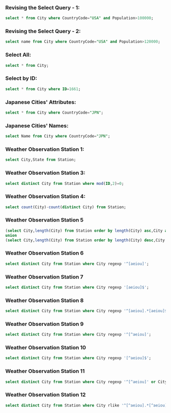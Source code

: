 ### Revising the Select Query - 1:
```SQL
select * from City where CountryCode="USA" and Population>100000;
```


### Revising the Select Query - 2:
```SQL
select name from City where CountryCode="USA" and Population>120000;
```


### Select All:
```SQL
select * from City;
```


### Select by ID:
```SQL
select * from City where ID=1661;
```


### Japanese Cities' Attributes:
```SQL
select * from City where CountryCode="JPN";
```


### Japanese Cities' Names:
```SQL
select Name from City where CountryCode="JPN";
```


### Weather Observation Station 1:
```SQL
select City,State from Station;
```


### Weather Observation Station 3:
```SQL
select distinct City from Station where mod(ID,2)=0;
```


### Weather Observation Station 4:
```SQL
select count(City)-count(distinct City) from Station;
```


### Weather Observation Station 5
```SQL
(select City,length(City) from Station order by length(City) asc,City asc limit 1) 
union 
(select City,length(City) from Station order by length(City) desc,City asc limit 1);
```


### Weather Observation Station 6
```SQL
select distinct City from Station where City regexp '^[aeiou]';
```


### Weather Observation Station 7
```SQL
select distinct City from Station where City regexp '[aeiou]$';
```


### Weather Observation Station 8
```SQL
select distinct City from Station where City regexp '^[aeiou].*[aeiou]$';
```


### Weather Observation Station 9
```SQL
select distinct City from Station where City regexp '^[^aeiou]';
```


### Weather Observation Station 10
```SQL
select distinct City from Station where City regexp '[^aeiou]$';
```


### Weather Observation Station 11
```SQL
select distinct City from Station where City regexp '^[^aeiou]' or City regexp '[^aeiou]$';
```


### Weather Observation Station 12
```SQL
select distinct City from Station where City rlike '^[^aeiou].*[^aeiou]$';
```
